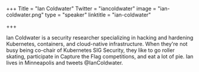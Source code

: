 +++
Title = "Ian Coldwater"
Twitter = "iancoldwater"
image = "ian-coldwater.png"
type = "speaker"
linktitle = "ian-coldwater"

+++

Ian Coldwater is a security researcher specializing in hacking and hardening Kubernetes, containers, and cloud-native infrastructure. When they're not busy being co-chair of Kubernetes SIG Security, they like to go roller skating, participate in Capture the Flag competitions, and eat a lot of pie. Ian lives in Minneapolis and tweets @IanColdwater.
